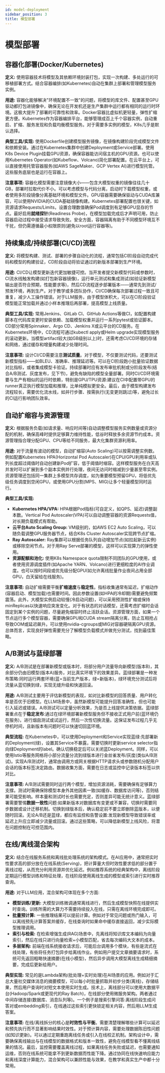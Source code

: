 ```yaml
---
id: model-deployment
sidebar_position: 3
title: 模型部署
---
```


# 模型部署

## 容器化部署(Docker/Kubernetes)

**定义:** 使用容器技术将模型及其依赖环境封装打包，实现一次构建、多处运行的可移植部署方式。结合容器编排(如Kubernetes)自动在集群上部署和管理模型服务实例。

**用途:** 容器化能够解决"环境配置不一致"的问题，将模型的库文件、配置甚至GPU驱动都打包进镜像中，确保无论在开发机还是生产集群中运行都有相同的运行时环境。这极大提升了部署的可靠性和效率。Docker容器比虚拟机更轻量，弹性扩缩更方便。Kubernetes作为容器编排平台，能够管理成百上千个容器实例，自动重启、扩缩、服务发现和负载均衡模型服务。对于需要多实例的模型，K8s几乎是默认选择。

**典型工具/实现:** 使用Dockerfile创建模型服务镜像，在镜像构建阶段完成模型文件和依赖安装。通过在Kubernetes集群中创建Deployment或Service部署。使用K8s Device Plugin挂载GPU资源，确保容器能访问宿主机的GPU资源。也可以使用Kubernetes Operator(如Kubeflow、Volcano)简化部署配置。在云平台上，可以直接使用托管容器服务(如AWS SageMaker、GCP Vertex AI)进行模型托管。这些服务底层也是运行在容器上。

**注意事项:** 容器化模型需要注意镜像大小——包含大模型权重的镜像往往几十GB，部署时拉取代价不小。可以考虑模型与代码分离，启动时下载模型权重，或者使用多阶段镜像分离基础环境和模型文件。GPU容器需要确保驱动与CUDA库兼容，可以使用NVIDIA的CUDA基础镜像构建。Kubernetes部署配置也很关键，如资源请求Requests/Limits，设置合理数值确保Pod调度到有足够GPU显存的节点。最好启用**就绪探针**(Readiness Probe)，在模型加载完成后才声明可用，防止容器启动过程中接受请求导致失败。安全方面，容器隔离有助于不同模型环境互不干扰，但仍需遵循最小权限原则(避免以root运行容器等)。

## 持续集成/持续部署(CI/CD)流程

**定义:** 将模型构建、测试、部署的步骤自动化的流程，通常包括CI阶段自动完成代码和模型的构建验证，CD阶段自动将验证通过的新版本部署到生产环境。

**用途:** CI/CD让模型更新迭代更加敏捷可控。当开发者提交新模型代码或参数时，CI流水线触发构建(如打包新容器镜像)，运行单元测试和集成测试(如验证新模型输出是否符合预期，性能要求等)，然后CD流程逐步部署版本——通常先到测试/预发环境，再到生产。对于教学或多团队协作，CI/CD确保每次部署过程一致且可重复，减少人工操作错误。对于LLM服务，由于模型体积大，可以在CI阶段验证模型能正常加载并通过小样本推理后再部署，提高模型上线质量。

**典型工具/实现:** 常用Jenkins、GitLab CI、GitHub Actions等做CI，如配置构建脚本在代码库变更时安装依赖、加载模型权重并运行一系列pytest或验证脚本。CD部分常用Spinnaker、Argo CD、Jenkins X或云平台的CD服务。在Kubernetes环境中，CD流程可通过kubectl apply或Helm upgrade实现模型服务的滚动更新。当模型artifact较大(如GB级别以上)时，还需考虑CI/CD环境的存储和网络，通过缓存和增量构建减少处理时间。

**注意事项:** 设计CI/CD需要注意**测试质量**。对于模型，不仅要测试代码，还要测试新模型指标——如BLEU、准确率、推理延迟等。可以在CI阶段跑小批量验证数据对比指标，或者集成模型卡验证。持续部署时应有发布审批机制或分阶段发布(结合A/B测试、灰度发布，见下节)，避免有缺陷的模型全量部署。同时CI/CD环境需要与生产有相似的运行时依赖，特别是GPU/TPU资源:建议在CI中配置带GPU的runner真正执行模型加载和推理，比单纯模拟更安全。最后，由于模型构建发布流程较长，需要优化流水线，如并行步骤、按需执行(无变更则跳过)等，避免过长的CI运行影响团队效率。

## 自动扩缩容与资源管理

**定义:** 根据服务负载(如请求量、响应时间等)自动调整模型服务实例数量或资源分配的机制，确保高峰时提供足够算力维持性能，低谷时释放多余资源节约成本。资源管理指合理分配GPU、CPU等给不同服务，最大化集群资源利用率。

**用途:** 对于流量有波动的模型，自动扩缩容(Auto Scaling)可以按需调整实例数。例如配置Kubernetes HPA(Horizontal Pod Autoscaler)在CPU/GPU利用率或队列长度超过阈值时自动创建新Pod扩容，低于阈值时缩容。这样模型服务在白天高并发时可以扩展到多个副本实例并行处理，夜间无访问时缩减到少量甚至零实例。资源管理还包括同一集群上多模型共存调度，如为重要模型预留GPU，将低优先级任务调度到空闲GPU，或使用GPU分割(MPS、MIG)让多个轻量模型同时运行。

**典型工具/实现:** 
- **Kubernetes HPA/VPA:** HPA根据Pod指标(可自定义，如QPS、延迟)调整副本数。Vertical Pod Autoscaler(VPA)可以自动调整容器的资源Requests值，对长期负载模式有帮助。
- **云平台Auto Scaling Group:** VM级别的，如AWS EC2 Auto Scaling，可以随负载调整GPU服务器节点，结合K8s Cluster Autoscaler实现跨节点扩缩。
- **Ray Autoscaler:** Ray集群可以根据任务队列自动增加节点(如拉起新云实例)或移除空闲节点。对于用Ray Serve部署的模型，这样可以实现算力的弹性使用。
- **资源配额和池化:** 使用K8s Namespace quota限制不同团队的GPU使用，或者使用资源调度插件(如Apache YARN、Volcano)进行更细粒度的AI作业调度。也可以按时间段或优先级分配GPU(如允许离线批量作业夜间占用全部GPU，白天留给在线服务)。

**注意事项:** 自动扩缩需要平衡**扩缩速度**与**稳定性**。指标收集通常有延迟，扩缩动作(容器启动、模型加载)也需要时间。因此参数设置(如HPA的冷却期)需要避免频繁震荡。此外，大模型实例启动较慢(冷启动问题)，可以采用预测性扩缩或保持minReplicas以快速响应突发变化。对于有状态的对话模型，还需考虑扩缩时会话固定到某个实例的问题，尽量避免缩容时终止活跃会话。资源管理方面，如果一个节点运行多个模型容器，需要确保GPU和CUDA stream隔离分离，防止互相抢占导致OOM或延迟飙升。可以使用nvidia-cgroups或MIG对容器硬隔离GPU资源。总体而言，实现良好弹性需要充分了解模型负载模式并做充分测试，找到最佳策略。

## A/B测试与蓝绿部署

**定义:** A/B测试是在部署新模型或版本时，将部分用户流量导向新模型(版本B)，其余部分仍由旧模型(版本A)服务，对比真实环境下的效果差异。蓝绿部署是一种发布策略:同时运行两套环境(蓝=当前生产版本，绿=新版本)，绿环境充分测试后将流量从蓝切换到绿，实现无缝升级和快速回滚。

**用途:** A/B测试主要用于评估新模型的表现，如对比新模型的回答质量、用户转化率是否优于旧模型。在LLM场景中，虽然新模型可能提升回答准确性，但也可能引入延迟或错误。A/B测试可以定量分析效果，为是否上线提供决策依据。蓝绿部署重点在于**稳定发布**:通过在绿环境部署新模型服务但不接收正式用户前(蓝环境仍在服务)，进行烟囱测试或试运行，然后一次性切换流量。这保证发布过程几乎无停机时间，且新版本有问题时可以快速切回蓝环境。

**典型流程:** 在Kubernetes中，可以使用Deployment和Service实现蓝绿:先部署新的Deployment(绿)，设置其Service不暴露，需要切换时更新service selector指向绿Deployment的label。确认切换稳定后可以关闭蓝Deployment。同样，可以使用Istio等服务网格将小部分流量分流到绿版本进行金丝雀发布/灰度(类似A/B测试)。实现A/B测试时，通常由调用方或网关根据HTTP请求头或参数随机分配用户会话的版本标签决定路由。数据收集方面，需要在日志或监控中记录版本标签以供对比。

**注意事项:** A/B测试需要同时运行两个模型，增加资源消耗，需要确保有足够算力支撑。测试时需确保除模型本身外其他因素一致(如缓存、数据库访问等)，否则结果可能受影响。样本量和测试时长也需要充足，否则差异可能无统计意义。蓝绿部署需要警惕**数据一致性**问题:如果新版本对数据库有变更或不兼容，切换时需要同步数据或设计迁移机制。切换到绿版本后，确认稳定前不要立即删除蓝版本，以便随时回滚。无论A/B还是蓝绿，都应有监控和告警设置:发现新模型导致错误率或延迟上升应立即减少流量或回滚。通过这些策略，可以降低新模型上线风险，将潜在问题控制在可控范围内。

## 在线/离线混合架构

**定义:** 结合在线服务系统和离线批处理系统的架构模式。在AI应用中，通常把实时性要求高的部分放在在线系统(Serving)，把计算量大但时效性要求低的部分置于离线过程，从而充分利用资源并优化延迟。例如推荐系统的经典架构中，离线阶段定期运行模型训练和特征处理，在线阶段使用离线生成的模型或索引进行实时推荐查询。

**用途:** 对于LLM应用，混合架构可体现在多个方面:
- **模型训练/更新:** 大模型训练微调通常离线进行，然后生成模型快照在线提供实时查询。训练所需的大算力不需要持续投入在线，只需在离线环境完成即可。
- **批量预计算:** 一些推理结果可以提前计算。例如对于常见问题或热门输入，可以离线预先计算答案并缓存，在线查询时如果命中缓存直接返回，减少实际模型推理调用。
- **索引与检索:** 在检索增强生成(RAG)场景中，先离线将知识库文本编码为向量索引，然后在线只进行向量检索+小模型匹配，省去每次编码大文本的成本。
- **多层架构:** 前端在线系统接收请求后，可能后台调用多个模块，有些是流式在线处理，有些将任务打包异步给离线作业。例如用户提交文章摘要请求时，系统可先返回粗略快速摘要(在线小模型)，然后异步调用大模型离线生成精细摘要，完成后更新给用户。

**典型实现:** 常见的是Lambda架构(批处理+实时处理)在AI场景的应用。例如对于汇总大量社交媒体消息的摘要模型，可以每小时批量抓取并初步分类(离线)，存储结果，然后用户查询时对短文本使用实时生成。技术上，离线部分可以使用大数据平台(Hadoop/Spark或更现代的Ray Batch)，在线部分使用微服务架构。两者通过中间存储连接(数据库、消息队列等)。一个例子是搜索引擎问答:离线阶段生成问答对或embedding索引，在线通过这些索引更快锁定相关内容，然后用LLM生成答案。

**注意事项:** 在线/离线拆分的核心是**时效性与平衡**。需要清楚理解哪些计算可以延迟和预先执行而不显著影响结果时效性。对于预计算内容，需要处理数据陈旧性问题(如知识更新)。可以通过定期重跑离线任务或引入在线校正机制。架构设计中，需要确保离线输出与在线模型的数据格式和版本一致性，避免在线模型看不懂离线结果的情况。最后，监控需要覆盖离线过程，如果离线任务失败或延迟，也需要通知运维，否则在线系统可能拿不到更新数据而性能下降。通过协同在线快速响应能力和离线深度计算能力，混合架构可以兼顾性能与效果，在教学和真实生产中都十分常用。 